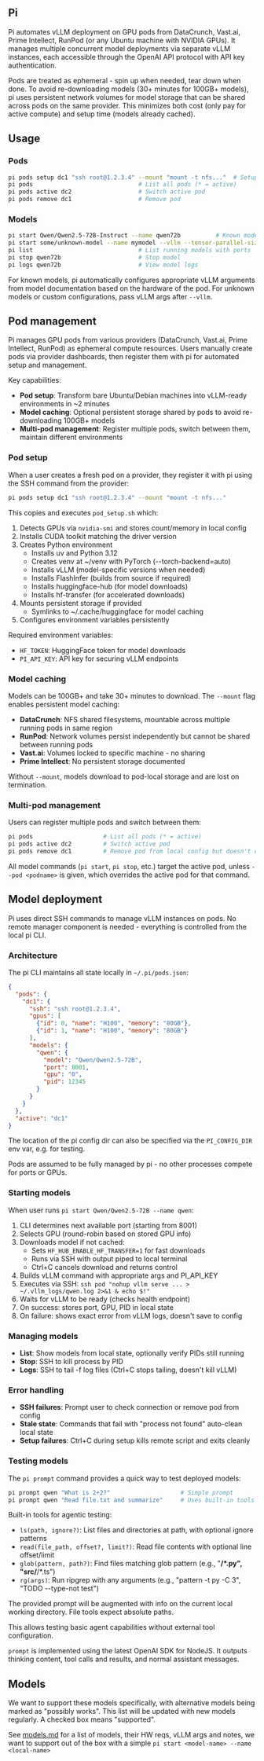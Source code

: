 ## Pi

Pi automates vLLM deployment on GPU pods from DataCrunch, Vast.ai, Prime Intellect, RunPod (or any Ubuntu machine with NVIDIA GPUs). It manages multiple concurrent model deployments via separate vLLM instances, each accessible through the OpenAI API protocol with API key authentication.

Pods are treated as ephemeral - spin up when needed, tear down when done. To avoid re-downloading models (30+ minutes for 100GB+ models), pi uses persistent network volumes for model storage that can be shared across pods on the same provider. This minimizes both cost (only pay for active compute) and setup time (models already cached).

## Usage

### Pods
```bash
pi pods setup dc1 "ssh root@1.2.3.4" --mount "mount -t nfs..."  # Setup pod (requires HF_TOKEN, PI_API_KEY env vars)
pi pods                              # List all pods (* = active)
pi pods active dc2                   # Switch active pod
pi pods remove dc1                   # Remove pod
```

### Models
```bash
pi start Qwen/Qwen2.5-72B-Instruct --name qwen72b          # Known model - pi handles vLLM args
pi start some/unknown-model --name mymodel --vllm --tensor-parallel-size 4 --max-model-len 32768  # Custom vLLM args
pi list                              # List running models with ports
pi stop qwen72b                      # Stop model
pi logs qwen72b                      # View model logs
```

For known models, pi automatically configures appropriate vLLM arguments from model documentation based on the hardware of the pod. For unknown models or custom configurations, pass vLLM args after `--vllm`.

## Pod management

Pi manages GPU pods from various providers (DataCrunch, Vast.ai, Prime Intellect, RunPod) as ephemeral compute resources. Users manually create pods via provider dashboards, then register them with pi for automated setup and management.

Key capabilities:
- **Pod setup**: Transform bare Ubuntu/Debian machines into vLLM-ready environments in ~2 minutes
- **Model caching**: Optional persistent storage shared by pods to avoid re-downloading 100GB+ models
- **Multi-pod management**: Register multiple pods, switch between them, maintain different environments

### Pod setup

When a user creates a fresh pod on a provider, they register it with pi using the SSH command from the provider:

```bash
pi pods setup dc1 "ssh root@1.2.3.4" --mount "mount -t nfs..."
```

This copies and executes `pod_setup.sh` which:
1. Detects GPUs via `nvidia-smi` and stores count/memory in local config
2. Installs CUDA toolkit matching the driver version
3. Creates Python environment
   - Installs uv and Python 3.12
   - Creates venv at ~/venv with PyTorch (--torch-backend=auto)
   - Installs vLLM (model-specific versions when needed)
   - Installs FlashInfer (builds from source if required)
   - Installs huggingface-hub (for model downloads)
   - Installs hf-transfer (for accelerated downloads)
4. Mounts persistent storage if provided
   - Symlinks to ~/.cache/huggingface for model caching
5. Configures environment variables persistently

Required environment variables:
- `HF_TOKEN`: HuggingFace token for model downloads
- `PI_API_KEY`: API key for securing vLLM endpoints

### Model caching

Models can be 100GB+ and take 30+ minutes to download. The `--mount` flag enables persistent model caching:

- **DataCrunch**: NFS shared filesystems, mountable across multiple running pods in same region
- **RunPod**: Network volumes persist independently but cannot be shared between running pods
- **Vast.ai**: Volumes locked to specific machine - no sharing
- **Prime Intellect**: No persistent storage documented

Without `--mount`, models download to pod-local storage and are lost on termination.

### Multi-pod management

Users can register multiple pods and switch between them:

```bash
pi pods                    # List all pods (* = active)
pi pods active dc2         # Switch active pod
pi pods remove dc1         # Remove pod from local config but doesn't destroy pod remotely.
```

All model commands (`pi start`, `pi stop`, etc.) target the active pod, unless `--pod <podname>` is given, which overrides the active pod for that command.

## Model deployment

Pi uses direct SSH commands to manage vLLM instances on pods. No remote manager component is needed - everything is controlled from the local pi CLI.

### Architecture
The pi CLI maintains all state locally in `~/.pi/pods.json`:
```json
{
  "pods": {
    "dc1": {
      "ssh": "ssh root@1.2.3.4",
      "gpus": [
        {"id": 0, "name": "H100", "memory": "80GB"},
        {"id": 1, "name": "H100", "memory": "80GB"}
      ],
      "models": {
        "qwen": {
          "model": "Qwen/Qwen2.5-72B",
          "port": 8001,
          "gpu": "0",
          "pid": 12345
        }
      }
    }
  },
  "active": "dc1"
}
```

The location of the pi config dir can also be specified via the `PI_CONFIG_DIR` env var, e.g. for testing.

Pods are assumed to be fully managed by pi - no other processes compete for ports or GPUs.

### Starting models
When user runs `pi start Qwen/Qwen2.5-72B --name qwen`:
1. CLI determines next available port (starting from 8001)
2. Selects GPU (round-robin based on stored GPU info)
3. Downloads model if not cached:
   - Sets `HF_HUB_ENABLE_HF_TRANSFER=1` for fast downloads
   - Runs via SSH with output piped to local terminal
   - Ctrl+C cancels download and returns control
4. Builds vLLM command with appropriate args and PI_API_KEY
5. Executes via SSH: `ssh pod "nohup vllm serve ... > ~/.vllm_logs/qwen.log 2>&1 & echo $!"`
6. Waits for vLLM to be ready (checks health endpoint)
7. On success: stores port, GPU, PID in local state
8. On failure: shows exact error from vLLM logs, doesn't save to config

### Managing models
- **List**: Show models from local state, optionally verify PIDs still running
- **Stop**: SSH to kill process by PID
- **Logs**: SSH to tail -f log files (Ctrl+C stops tailing, doesn't kill vLLM)

### Error handling
- **SSH failures**: Prompt user to check connection or remove pod from config
- **Stale state**: Commands that fail with "process not found" auto-clean local state
- **Setup failures**: Ctrl+C during setup kills remote script and exits cleanly

### Testing models
The `pi prompt` command provides a quick way to test deployed models:
```bash
pi prompt qwen "What is 2+2?"                    # Simple prompt
pi prompt qwen "Read file.txt and summarize"     # Uses built-in tools
```

Built-in tools for agentic testing:
- `ls(path, ignore?)`: List files and directories at path, with optional ignore patterns
- `read(file_path, offset?, limit?)`: Read file contents with optional line offset/limit
- `glob(pattern, path?)`: Find files matching glob pattern (e.g., "**/*.py", "src/**/*.ts")
- `rg(args)`: Run ripgrep with any arguments (e.g., "pattern -t py -C 3", "TODO --type-not test")

The provided prompt will be augmented with info on the current local working directory. File tools expect absolute paths.

This allows testing basic agent capabilities without external tool configuration.

`prompt` is implemented using the latest OpenAI SDK for NodeJS. It outputs thinking content, tool calls and results, and normal assistant messages.

## Models
We want to support these models specifically, with alternative models being marked as "possibly works". This list will be updated with new models regularly. A checked
box means "supported".

See [models.md](./models.md) for a list of models, their HW reqs, vLLM args and notes, we want to support out of the box with a simple `pi start <model-name> --name <local-name>`